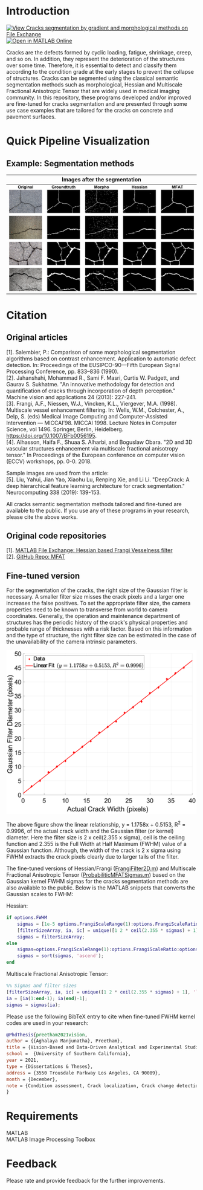 # Introduction
[![View Cracks segmentation by gradient and morphological methods on File Exchange](https://www.mathworks.com/matlabcentral/images/matlab-file-exchange.svg)](https://www.mathworks.com/matlabcentral/fileexchange/178519-cracks-segmentation-by-gradient-and-morphological-methods) [![Open in MATLAB Online](https://www.mathworks.com/images/responsive/global/open-in-matlab-online.svg)](https://matlab.mathworks.com/open/github/v1?repo=preethamam/Cracks-Segmentation-Methods-Gradient-Morphological)

Cracks are the defects formed by cyclic loading, fatigue, shrinkage, creep, and so on. In addition, they represent the deterioration of the structures over some time. Therefore, it is essential to detect and classify them according to the condition grade at the early stages to prevent the collapse of structures. Cracks can be segmented using the classical semantic segmentation methods such as morphological, Hessian and Multiscale Fractional Anisotropic Tensor that are widely used in medical imaging community. In this repository, these programs developed and/or improved are fine-tuned for cracks segmentation and are presented through some use case examples that are tailored for the cracks on concrete and pavement surfaces.

# Quick Pipeline Visualization
## Example: Segmentation methods
| Images after the segmentation |
| ------------- |
| ![](assets/crack_segmentation.png) |

# Citation
## Original articles
[1]. Salembier, P.: Comparison of some morphological segmentation algorithms based on contrast enhancement. Application to automatic defect detection. In: Proceedings of the EUSIPCO-90—Fifth European Signal Processing Conference, pp. 833–836 (1990). <br />
[2]. Jahanshahi, Mohammad R., Sami F. Masri, Curtis W. Padgett, and Gaurav S. Sukhatme. "An innovative methodology for detection and quantification of cracks through incorporation of depth perception." Machine vision and applications 24 (2013): 227-241. <br />
[3]. Frangi, A.F., Niessen, W.J., Vincken, K.L., Viergever, M.A. (1998). Multiscale vessel enhancement filtering. In: Wells, W.M., Colchester, A., Delp, S. (eds) Medical Image Computing and Computer-Assisted Intervention — MICCAI’98. MICCAI 1998. Lecture Notes in Computer Science, vol 1496. Springer, Berlin, Heidelberg. https://doi.org/10.1007/BFb0056195. <br />
[4]. Alhasson, Haifa F., Shuaa S. Alharbi, and Boguslaw Obara. "2D and 3D vascular structures enhancement via multiscale fractional anisotropy tensor." In Proceedings of the European conference on computer vision (ECCV) workshops, pp. 0-0. 2018.

Sample images are used from the article: <br />
[5]. Liu, Yahui, Jian Yao, Xiaohu Lu, Renping Xie, and Li Li. "DeepCrack: A deep hierarchical feature learning architecture for crack segmentation." Neurocomputing 338 (2019): 139-153.

All cracks semantic segmentation methods tailored and fine-tuned are available to the public. If you use any of these programs in your research, please cite the above works.

## Original code repositories
[1]. [MATLAB File Exchange: Hessian based Frangi Vesselness filter](https://www.mathworks.com/matlabcentral/fileexchange/24409-hessian-based-frangi-vesselness-filter) <br />
[2]. [GitHub Repo: MFAT](https://github.com/Haifafh/MFAT)

## Fine-tuned version
For the segmentation of the cracks, the right size of the Gaussian filter is necessary. A smaller filter size misses the crack pixels and a larger one increases the false positives. To set the appropriate filter size, the camera properties need to be known to transverse from world to camera coordinates. Generally, the operation and maintenance department of structures has the periodic history of the crack's physical properties and probable range of thicknesses with a risk factor. Based on this information and the type of structure, the right filter size can be estimated in the case of the unavailability of the camera intrinsic parameters. 

![](assets/fig_kernel_crack_width_relation.png)

The above figure show the linear relationship, y = 1.1758x + 0.5153, R<sup>2</sup> = 0.9996, of the actual crack width and the Gaussian filter (or kernel) diameter. Here the filter size is 2 x ceil(2.355 x sigma), ceil is the ceiling function and 2.355 is the Full Width at Half Maximum (FWHM) value of a Gaussian function. Although, the width of the crack is 2 x sigma using FWHM extracts the crack pixels clearly due to larger tails of the filter.

The fine-tuned versions of Hessian/Frangi ([FrangiFilter2D.m](hessian/FrangiFilter2D.m)) and Multiscale Fractional Anisotropic Tensor ([ProbabiliticMFATSigmas.m](mfat/ProbabiliticMFATSigmas.m)) based on the Gaussian kernel FWHM sigmas for the cracks segmentation methods are also available to the public. Below is the MATLAB snippets that converts the Gaussian scales to FWHM:

Hessian:
```matlab
if options.FWHM
    sigmas = [1e-5 options.FrangiScaleRange(1):options.FrangiScaleRatio:options.FrangiScaleRange(2)];  
    [filterSizeArray, ia, ic] = unique([1 2 * ceil(2.355 * sigmas) + 1], 'last');
    sigmas = filterSizeArray;
else
    sigmas=options.FrangiScaleRange(1):options.FrangiScaleRatio:options.FrangiScaleRange(2);
    sigmas = sort(sigmas, 'ascend');
end
```

Multiscale Fractional Anisotropic Tensor:
```matlab
%% Sigmas and filter sizes
[filterSizeArray, ia, ic] = unique([1 2 * ceil(2.355 * sigmas) + 1], 'last');
ia = [ia(1:end-1); ia(end)-1];
sigmas = sigmas(ia);
```

Please use the following BibTeX entry to cite when fine-tuned FWHM kernel codes are used in your research:
```bibtex
@PhdThesis{preetham2021vision,
author = {{Aghalaya Manjunatha}, Preetham},
title = {Vision-Based and Data-Driven Analytical and Experimental Studies into Condition Assessment and Change Detection of Evolving Civil, Mechanical and Aerospace Infrastructures},
school =  {University of Southern California},
year = 2021,
type = {Dissertations & Theses},
address = {3550 Trousdale Parkway Los Angeles, CA 90089},
month = {December},
note = {Condition assessment, Crack localization, Crack change detection, Synthetic crack generation, Sewer pipe condition assessment, Mechanical systems defect detection and quantification}
}
```

# Requirements
MATLAB <br />
MATLAB Image Processing Toolbox

# Feedback
Please rate and provide feedback for the further improvements.
